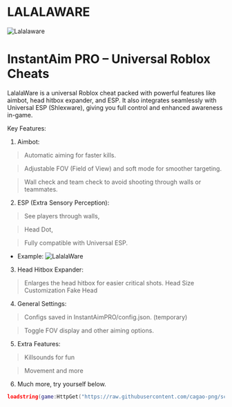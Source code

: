 # LALALAWARE
![Lalalaware](https://cdn.discordapp.com/attachments/1394010680708960326/1409546514274979840/51_Sem_Titulo_20250824214046.png?ex=68adc5fd&is=68ac747d&hm=d8ab897608aae716dd444aab72e3bf048b80880bb904cbe9d4901bdf981b0e97&)
# InstantAim PRO – Universal Roblox Cheats

LalalaWare is a universal Roblox cheat packed with powerful features like aimbot, head hitbox expander, and ESP. It also integrates seamlessly with Universal ESP (Shlexware), giving you full control and enhanced awareness in-game.

Key Features:

1. Aimbot:

> Automatic aiming for faster kills.

> Adjustable FOV (Field of View) and soft mode for smoother targeting.

> Wall check and team check to avoid shooting through walls or teammates.


2. ESP (Extra Sensory Perception):

> See players through walls,

> Head Dot,

> Fully compatible with Universal ESP.

+ Example:
![LalalaWare](https://cdn.discordapp.com/attachments/1394010680708960326/1409555960141320345/52_Sem_Titulo_20250825121120.png?ex=68adcec9&is=68ac7d49&hm=f5dc61a72bace49ce797be154f8e82bbab759056175ef01b1bc3ae0094204e97)


3. Head Hitbox Expander:

> Enlarges the head hitbox for easier critical shots.
> Head Size Customization
> Fake Head


4. General Settings:

> Configs saved in InstantAimPRO/config.json. (temporary)

> Toggle FOV display and other aiming options.


5. Extra Features:

> Killsounds for fun

> Movement and more

6. Much more, try yourself below.
```lua
loadstring(game:HttpGet("https://raw.githubusercontent.com/cagao-png/scripts/refs/heads/main/insta%20tio.lua"))()
```


